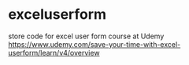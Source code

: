 # exceluserform
store code for excel user form course at Udemy
https://www.udemy.com/save-your-time-with-excel-userform/learn/v4/overview
